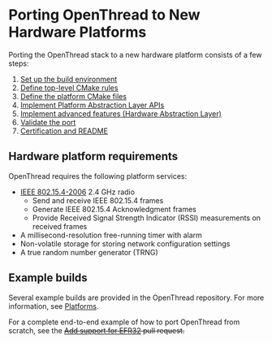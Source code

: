 # Porting OpenThread to New Hardware Platforms

Porting the OpenThread stack to a new hardware platform consists of a few steps:

1.  [Set up the build environment](https://github.com/openthread/openthread/blob/main/doc/site/en/guides/porting/set-up-the-build-environment.md)
1.  [Define top-level CMake rules](https://github.com/openthread/openthread/blob/main/doc/site/en/guides/porting/define-top-level-cmake-rules.md)
1.  [Define the platform CMake files](https://github.com/openthread/openthread/blob/main/doc/site/en/guides/porting/define-the-platform-cmake-files.md)
1.  [Implement Platform Abstraction Layer APIs](https://github.com/openthread/openthread/blob/main/doc/site/en/guides/porting/implement-platform-abstraction-layer-apis.md)
1.  [Implement advanced features (Hardware Abstraction Layer)](https://github.com/openthread/openthread/blob/main/doc/site/en/guides/porting/implement-advanced-features.md)
1.  [Validate the port](https://github.com/openthread/openthread/blob/main/doc/site/en/guides/porting/validate-the-port.md)
1.  [Certification and README](https://github.com/openthread/openthread/blob/main/doc/site/en/guides/porting/certification-and-readme.md)

## Hardware platform requirements

OpenThread requires the following platform services:

-   [IEEE 802.15.4-2006](https://standards.ieee.org/findstds/standard/802.15.4-2006.html)
    2.4 GHz radio
    -   Send and receive IEEE 802.15.4 frames
    -   Generate IEEE 802.15.4 Acknowledgment frames
    -   Provide Received Signal Strength Indicator (RSSI) measurements on
        received frames
-   A millisecond-resolution free-running timer with alarm
-   Non-volatile storage for storing network configuration settings
-   A true random number generator (TRNG)

## Example builds

Several example builds are provided in the OpenThread repository. For more
information, see [Platforms](https://openthread.io/platforms).


[//]: # (TODO: There really isn't an easy way to show this example for the broken-out vendor repos)

For a complete end-to-end example of how to port OpenThread from scratch, see
the ~~[Add support for EFR32](https://github.com/openthread/openthread/pull/1592)
pull request.~~

